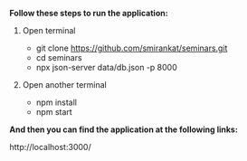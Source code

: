 **Follow these steps to run the application:**

1. Open terminal
   * git clone https://github.com/smirankat/seminars.git
   * cd seminars
   * npx json-server data/db.json -p 8000
    
3. Open another terminal
   * npm install
   * npm start

**And then you can find the application at the following links:**

http://localhost:3000/
